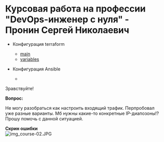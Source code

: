 # Курсовая работа на профессии "DevOps-инженер с нуля" - Пронин Сергей Николаевич

- Конфигурация terraform
    - [main](main.tf)  
    - [variables](variables.tf)

- Конфигурация Ansible
     - []()

Зравствуйте!

**Вопрос:**  

Не могу разобраться как настроить входящий трафик. Перпробовал уже разные варианты. Мб нужны какие-то конкретные IP-диапозоны!?
Прошу помочь с данной ситуацией.

 **Скрин ошибки**  
 ![img_course-02.JPG](img_course-02.JPG)